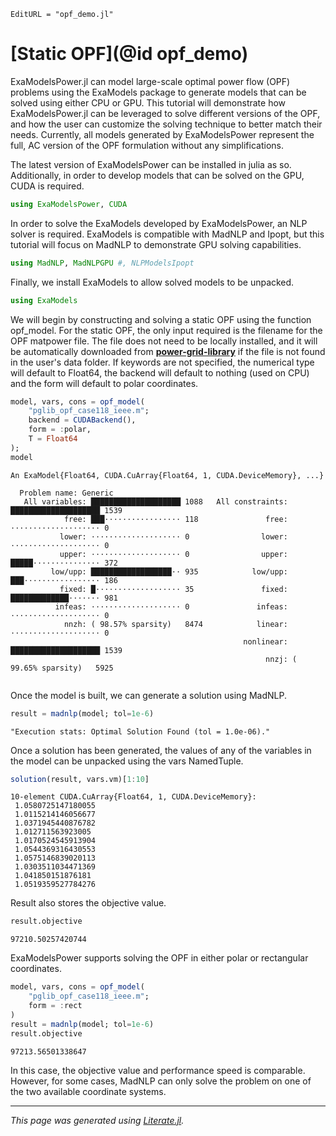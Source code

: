 ```@meta
EditURL = "opf_demo.jl"
```

# [Static OPF](@id opf_demo)

ExaModelsPower.jl can model large-scale optimal power flow (OPF) problems using the ExaModels package to generate models that can be solved using either CPU or GPU. This tutorial will demonstrate how ExaModelsPower.jl can be leveraged to solve different versions of the OPF, and how the user can customize the solving technique to better match their needs. Currently, all models generated by ExaModelsPower represent the full, AC version of the OPF formulation without any simplifications.

The latest version of ExaModelsPower can be installed in julia as so. Additionally, in order to develop models that can be solved on the GPU, CUDA is required.

````julia
using ExaModelsPower, CUDA
````

In order to solve the ExaModels developed by ExaModelsPower, an NLP solver is required. ExaModels is compatible with MadNLP and Ipopt, but this tutorial will focus on MadNLP to demonstrate GPU solving capabilities.

````julia
using MadNLP, MadNLPGPU #, NLPModelsIpopt
````

Finally, we install ExaModels to allow solved models to be unpacked.

````julia
using ExaModels
````

We will begin by constructing and solving a static OPF using the function opf_model. For the static OPF, the only input required is the filename for the OPF matpower file. The file does not need to be locally installed, and it will be automatically downloaded from __[power-grid-library](https://github.com/power-grid-lib/pglib-opf)__ if the file is not found in the user's data folder. If keywords are not specified, the numerical type will default to Float64, the backend will default to nothing (used on CPU) and the form will default to polar coordinates.

````julia
model, vars, cons = opf_model(
    "pglib_opf_case118_ieee.m";
    backend = CUDABackend(),
    form = :polar,
    T = Float64
);
model
````

````
An ExaModel{Float64, CUDA.CuArray{Float64, 1, CUDA.DeviceMemory}, ...}

  Problem name: Generic
   All variables: ████████████████████ 1088   All constraints: ████████████████████ 1539  
            free: ███⋅⋅⋅⋅⋅⋅⋅⋅⋅⋅⋅⋅⋅⋅⋅⋅⋅ 118               free: ⋅⋅⋅⋅⋅⋅⋅⋅⋅⋅⋅⋅⋅⋅⋅⋅⋅⋅⋅⋅ 0     
           lower: ⋅⋅⋅⋅⋅⋅⋅⋅⋅⋅⋅⋅⋅⋅⋅⋅⋅⋅⋅⋅ 0                lower: ⋅⋅⋅⋅⋅⋅⋅⋅⋅⋅⋅⋅⋅⋅⋅⋅⋅⋅⋅⋅ 0     
           upper: ⋅⋅⋅⋅⋅⋅⋅⋅⋅⋅⋅⋅⋅⋅⋅⋅⋅⋅⋅⋅ 0                upper: █████⋅⋅⋅⋅⋅⋅⋅⋅⋅⋅⋅⋅⋅⋅⋅ 372   
         low/upp: ██████████████████⋅⋅ 935            low/upp: ███⋅⋅⋅⋅⋅⋅⋅⋅⋅⋅⋅⋅⋅⋅⋅⋅⋅ 186   
           fixed: █⋅⋅⋅⋅⋅⋅⋅⋅⋅⋅⋅⋅⋅⋅⋅⋅⋅⋅⋅ 35               fixed: █████████████⋅⋅⋅⋅⋅⋅⋅ 981   
          infeas: ⋅⋅⋅⋅⋅⋅⋅⋅⋅⋅⋅⋅⋅⋅⋅⋅⋅⋅⋅⋅ 0               infeas: ⋅⋅⋅⋅⋅⋅⋅⋅⋅⋅⋅⋅⋅⋅⋅⋅⋅⋅⋅⋅ 0     
            nnzh: ( 98.57% sparsity)   8474            linear: ⋅⋅⋅⋅⋅⋅⋅⋅⋅⋅⋅⋅⋅⋅⋅⋅⋅⋅⋅⋅ 0     
                                                    nonlinear: ████████████████████ 1539  
                                                         nnzj: ( 99.65% sparsity)   5925  


````

Once the model is built, we can generate a solution using MadNLP.

````julia
result = madnlp(model; tol=1e-6)
````

````
"Execution stats: Optimal Solution Found (tol = 1.0e-06)."
````

Once a solution has been generated, the values of any of the variables in the model can be unpacked using the vars NamedTuple.

````julia
solution(result, vars.vm)[1:10]
````

````
10-element CUDA.CuArray{Float64, 1, CUDA.DeviceMemory}:
 1.0580725147180055
 1.0115214146056677
 1.0371945440876782
 1.012711563923005
 1.0170524545913904
 1.0544369316430553
 1.0575146839020113
 1.0303511034471369
 1.041850151876181
 1.0519359527784276
````

Result also stores the objective value.

````julia
result.objective
````

````
97210.50257420744
````

ExaModelsPower supports solving the OPF in either polar or rectangular coordinates.

````julia
model, vars, cons = opf_model(
    "pglib_opf_case118_ieee.m";
    form = :rect
)
result = madnlp(model; tol=1e-6)
result.objective
````

````
97213.56501338647
````

In this case, the objective value and performance speed is comparable. However, for some cases, MadNLP can only solve the problem on one of the two available coordinate systems.

---

*This page was generated using [Literate.jl](https://github.com/fredrikekre/Literate.jl).*

